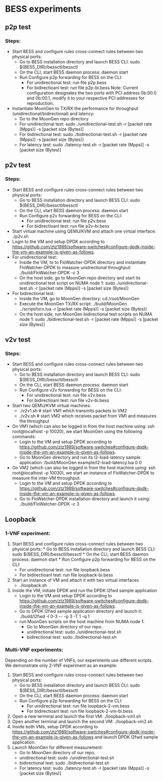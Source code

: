 # BESS experiments

## p2p test
### Steps:
* Start BESS and configure rules cross-connect rules between two physical ports:
    * Go to BESS installation directory and launch BESS CLI: sudo ${BESS_DIR}/bessctl/bessctl
    * On the CLI, start BESS daemon process: daemon start
    * Run Configure p2p forwarding for BESS on the CLI:
      * For unidirectional test: run file p2p.bess
      * For bidirectioanl test: run file p2p-bi.bess
     Note: Current configuration designates the two ports with PCI address 0b:00.0 and 0b:00.1, modify it to your respective PCI addresses for reproduction.
* Instantiate MoonGen to TX/RX the performance for throughput (unidirectional/bidirectional) and latency:
    * Go to the MoonGen repo directory
    * For unidirectional test: sudo ./unidirectional-test.sh  -r [packet rate (Mpps)] -s [packet size (Bytes)]
    * For bidirectional test: sudo ./bidirectional-test.sh  -r [packet rate (Mpps)] -s [packet size (Bytes)]
    * For latency test: sudo ./latency-test.sh -r [packet rate (Mpps)] -s [packet size (Bytes)]
    
## p2v test
### Steps:
* Start BESS and configure rules cross-connect rules between two physical ports:
    * Go to BESS installation directory and launch BESS CLI: sudo ${BESS_DIR}/bessctl/bessctl
    * On the CLI, start BESS daemon process: daemon start
    * Run Configure p2v forwarding for BESS on the CLI:
      * For unidirectional test: run file p2v.bess
      * For bidirectioanl test: run file p2v-bi.bess
* Start virtual machine using QEMU/KVM and attach one virtual interface: ./p2v.sh
* Login to the VM and setup DPDK according to https://github.com/ztz1989/software-switches#configure-dpdk-inside-the-vm-an-example-is-given-as-follows.
* For unidirectional test:
    * Inside the VM, to to FloWatcher-DPDK directory and instantiate FloWatcher-DPDK to measure unidrectional throughput: ./build/FloWatcher-DPDK -c 3
    * On the host side, go to MoonGen repo directory and start its unidirectional test script on NUMA node 1: sudo ./unidirectional-test.sh  -r [packet rate (Mpps)] -s [packet size (Bytes)]
* For bidirectional test:
    * Inside the VM, go to MoonGen directory: cd /root/MoonGen
    * Execute the MoonGen TX/RX script: ./build/MoonGen ../script/txrx.lua -r [packet rate (Mpps)] -s [packet size (Bytes)]
    * On the host side, run MoonGen bidirectional test scripts on NUMA node 1: sudo ./bidirectional-test.sh  -r [packet rate (Mpps)] -s [packet size (Bytes)]

## v2v test
### Steps:
* Start BESS and configure rules cross-connect rules between two physical ports:
    * Go to BESS installation directory and launch BESS CLI: sudo ${BESS_DIR}/bessctl/bessctl
    * On the CLI, start BESS daemon process: daemon start
    * Run Configure v2v forwarding for BESS on the CLI:
      * For unidirectional test: run file v2v.bess
      * For bidirectioanl test: run file v2v-bi.bess
* Start two QEMU/KVM virtual machines:
    * ./v2v1.sh    # start VM1 which transmits packets to VM2
    * ./v2v.sh     # start VM2 which receives packet from VM1 and measures the throughput
* On VM1 (which can also be logged in from the host machine using: ssh root@localhost -p 10020), we start MoonGen using the following commands:
    * Login to the VM and setup DPDK according to https://github.com/ztz1989/software-switches#configure-dpdk-inside-the-vm-an-example-is-given-as-follows.
    * Go to MoonGen directory and run its l2-load-latency sample application: /build/MoonGen example/l2-load-latency.lua 0 0
* On VM2 (which can also be logged in from the host machine using: ssh root@localhost -p 10030), we start an instance of FloWatcher-DPDK to measure the inter-VM throughput:
    * Login to the VM and setup DPDK according to https://github.com/ztz1989/software-switches#configure-dpdk-inside-the-vm-an-example-is-given-as-follows.
    * Go to FloWatcher-DPDK installation directory and launch it using: ./build/FloWatcher-DPDK -c 3
  
## Loopback
### 1-VNF experiment:
  1. Start BESS and configure rules cross-connect rules between two physical ports:
    * Go to BESS installation directory and launch BESS CLI: sudo ${BESS_DIR}/bessctl/bessctl
    * On the CLI, start BESS daemon process: daemon start
    * Run Configure p2p forwarding for BESS on the CLI:
      * For unidirectional test: run file loopback.bess
      * For bidirectioanl test: run file loopback-bi.bess
  2. Start an instance of VM and attach it with two virtual interfaces
      * ./loopback.sh
  3. Inside the VM, initiate DPDK and run the DPDK l2fwd sample application
      * Login to the VM and setup DPDK according to https://github.com/ztz1989/software-switches#configure-dpdk-inside-the-vm-an-example-is-given-as-follows.
      * Go to DPDK l2fwd sample application directory and launch it: ./build/l2fwd -l 0-3 -- -p 3 -T 1 -q 1
      * run MoonGen scripts on the host machine from NUMA node 1:
           * Go to MoonGen directory of our repo.
           * unidirectional test: sudo ./unidirectional-test.sh 
           * bidirectional test: sudo ./bidirectional-test.sh
     
### Multi-VNF experiments:
Depending on the number of VNFs, our experiments use different scripts. We demonstrate only 2-VNF experiment as an example:
1. Start BESS and configure rules cross-connect rules between two physical ports:
    * Go to BESS installation directory and launch BESS CLI: sudo ${BESS_DIR}/bessctl/bessctl
    * On the CLI, start BESS daemon process: daemon start
    * Run Configure p2p forwarding for BESS on the CLI:
      * For unidirectional test: run file loopback-2-vm.bess
      * For bidirectioanl test: run file loopback-2-vm-bi.bess
2. Open a new terminal and launch the first VM: ./loopback-vm1.sh
3. Open another terminal and launch the second VM: ./loopback-vm2.sh
4. Inside both VMs, setup DPDK according to https://github.com/ztz1989/software-switches#configure-dpdk-inside-the-vm-an-example-is-given-as-follows and launch DPDK l2fwd sample application.
5. Launch MoonGen for different measurement:
   * Go to MoonGen directory of our repo.
   * unidirectional test: sudo ./unidirectional-test.sh 
   * bidirectional test: sudo ./bidirectional-test.sh
   * For latency test: sudo ./latency-test.sh -r [packet rate (Mpps)] -s [packet size (Bytes)]

